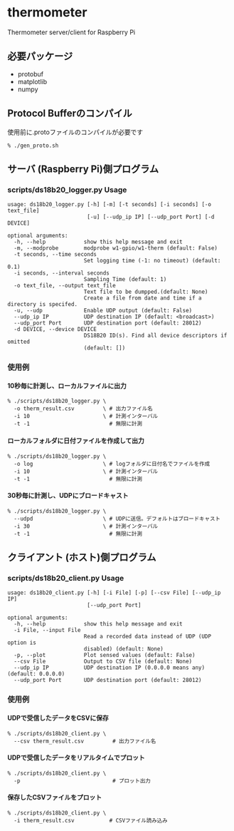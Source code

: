 # thermometer
Thermometer server/client for Raspberry Pi


## 必要パッケージ
* protobuf
* matplotlib
* numpy

## Protocol Bufferのコンパイル
使用前に.protoファイルのコンパイルが必要です

```
% ./gen_proto.sh
```

## サーバ (Raspberry Pi)側プログラム

### scripts/ds18b20_logger.py Usage
```
usage: ds18b20_logger.py [-h] [-m] [-t seconds] [-i seconds] [-o text_file]
                         [-u] [--udp_ip IP] [--udp_port Port] [-d DEVICE]

optional arguments:
  -h, --help            show this help message and exit
  -m, --modprobe        modprobe w1-gpio/w1-therm (default: False)
  -t seconds, --time seconds
                        Set logging time (-1: no timeout) (default: 0.1)
  -i seconds, --interval seconds
                        Sampling Time (default: 1)
  -o text_file, --output text_file
                        Text file to be dumpped.(default: None)
                        Create a file from date and time if a directory is specifed.
  -u, --udp             Enable UDP output (default: False)
  --udp_ip IP           UDP destination IP (default: <broadcast>)
  --udp_port Port       UDP destination port (default: 28012)
  -d DEVICE, --device DEVICE
                        DS18B20 ID(s). Find all device descriptors if omitted
                        (default: [])
```

### 使用例
#### 10秒毎に計測し、ローカルファイルに出力
```
% ./scripts/ds18b20_logger.py \
  -o therm_result.csv         \ # 出力ファイル名
  -i 10                       \ # 計測インターバル
  -t -1                         # 無限に計測
```

#### ローカルフォルダに日付ファイルを作成して出力
```
% ./scripts/ds18b20_logger.py \
  -o log                      \ # logフォルダに日付名でファイルを作成
  -i 10                       \ # 計測インターバル
  -t -1                         # 無限に計測
```

#### 30秒毎に計測し、UDPにブロードキャスト
```
% ./scripts/ds18b20_logger.py \
  --udpd                      \ # UDPに送信。デフォルトはブロードキャスト
  -i 30                       \ # 計測インターバル
  -t -1                         # 無限に計測
```


## クライアント (ホスト)側プログラム

### scripts/ds18b20_client.py Usage
```
usage: ds18b20_client.py [-h] [-i File] [-p] [--csv File] [--udp_ip IP]
                         [--udp_port Port]

optional arguments:
  -h, --help            show this help message and exit
  -i File, --input File
                        Read a recorded data instead of UDP (UDP option is
                        disabled) (default: None)
  -p, --plot            Plot sensed values (default: False)
  --csv File            Output to CSV file (default: None)
  --udp_ip IP           UDP destination IP (0.0.0.0 means any) (default: 0.0.0.0)
  --udp_port Port       UDP destination port (default: 28012)
```

### 使用例
#### UDPで受信したデータをCSVに保存
```
% ./scripts/ds18b20_client.py \
  --csv therm_result.csv         # 出力ファイル名
```

#### UDPで受信したデータをリアルタイムでプロット
```
% ./scripts/ds18b20_client.py \
  -p                             # プロット出力
```

#### 保存したCSVファイルをプロット
```
% ./scripts/ds18b20_client.py \
  -i therm_result.csv           # CSVファイル読み込み
```
